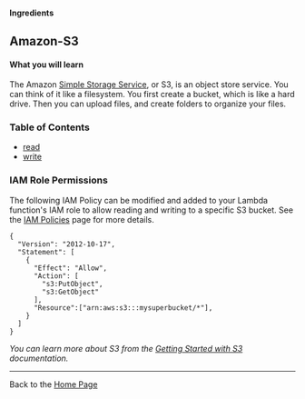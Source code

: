 #### Ingredients
## Amazon-S3 <a id="title"></a>

#### What you will learn

The Amazon [Simple Storage Service](https://aws.amazon.com/s3), or S3, is an object store service.  You can think of it like a filesystem.
You first create a bucket, which is like a hard drive.  Then you can upload files, and create folders to organize your files.


### Table of Contents
 * [read](read#title)
 * [write](write#title)


### IAM Role Permissions

The following IAM Policy can be modified and added to your Lambda function's IAM role to allow reading and writing to a specific S3 bucket.
See the [IAM Policies](../IAM_POLICIES.md) page for more details.

```
{
  "Version": "2012-10-17",
  "Statement": [
    {
      "Effect": "Allow",
      "Action": [
        "s3:PutObject",
        "s3:GetObject"
      ],
      "Resource":["arn:aws:s3:::mysuperbucket/*"],
    }
  ]
}
```

*You can learn more about S3 from the [Getting Started with S3](http://docs.aws.amazon.com/AmazonS3/latest/gsg/GetStartedWithS3.html) documentation.*

<hr />

Back to the [Home Page](../../README.md#title)
